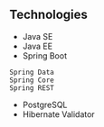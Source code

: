 ## Technologies
* Java SE
* Java EE
* Spring Boot
```shell
Spring Data 
Spring Core
Spring REST
```
* PostgreSQL
* Hibernate Validator

